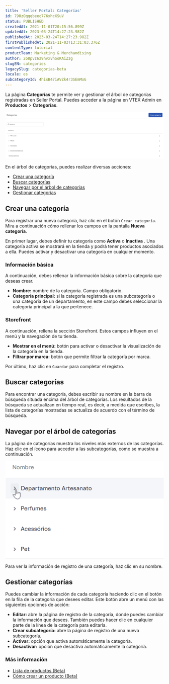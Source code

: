 ```yaml
---
title: 'Seller Portal: Categorías'
id: 798zOqqqbeec776xhcXSuV
status: PUBLISHED
createdAt: 2021-11-01T20:15:56.899Z
updatedAt: 2023-03-24T14:27:23.982Z
publishedAt: 2023-03-24T14:27:23.982Z
firstPublishedAt: 2021-11-03T13:31:03.376Z
contentType: tutorial
productTeam: Marketing & Merchandising
author: 2o8pvz6z9hvxvhSoKAiZzg
slugEN: categories
legacySlug: categorias-beta
locale: es
subcategoryId: 4hisB47iAVZk4r3SEmMoG
---
```


La página **Categorías** te permite ver y gestionar el árbol de categorías registradas en Seller Portal. Puedes acceder a la página en VTEX Admin en **Productos** > **Categorías**.

![categorias-es](https://raw.githubusercontent.com/vtexdocs/help-center-content/refs/heads/main/docs/es/tutorials/sellers/seller-portal/categorias_1.PNG)

En el árbol de categorías, puedes realizar diversas acciones:

- [Crear una categoría](#crear-una-categoria)
- [Buscar categorías](#buscar-categorias)
- [Navegar por el árbol de categorías](#navegar-por-el-arbol-de-categorias)
- [Gestionar categorías](#gestionar-categorias)

## Crear una categoría
Para registrar una nueva categoría, haz clic en el botón `Crear categoría`. Mira a continuación cómo rellenar los campos en la pantalla __Nueva categoría__.

En primer lugar, debes definir tu categoría como **Activa** <i class="fas fa-toggle-on"></i> o **Inactiva** <i class="fas fa-toggle-off"></i>. Una categoría activa se mostrará en la tienda y podrá tener productos asociados a ella. Puedes activar y desactivar una categoría en cualquier momento.

### Información básica
A continuación, debes rellenar la información básica sobre la categoría que deseas crear.

- **Nombre:** nombre de la categoría. Campo obligatorio.
- **Categoría principal:** si la categoría registrada es una subcategoría o una categoría de un departamento, en este campo debes seleccionar la categoría principal a la que pertenece. 

### Storefront
A continuación, rellena la sección Storefront. Estos campos influyen en el menú y la navegación de tu tienda.

- **Mostrar en el menú:** botón para activar o desactivar la visualización de la categoría en la tienda.
- **Filtrar por marca:** botón que permite filtrar la categoría por marca.

Por último, haz clic en `Guardar` para completar el registro.

## Buscar categorías
Para encontrar una categoría, debes escribir su nombre en la barra de búsqueda situada encima del árbol de categorías. Los resultados de la búsqueda se actualizan en tiempo real, es decir, a medida que escribes, la lista de categorías mostradas se actualiza de acuerdo con el término de búsqueda.

## Navegar por el árbol de categorías
La página de categorías muestra los niveles más externos de las categorías. Haz clic en el ícono <i class="fas fa-angle-right"></i> para acceder a las subcategorías, como se muestra a continuación.

![arvore-categoria-ES](https://raw.githubusercontent.com/vtexdocs/help-center-content/refs/heads/main/docs/es/tutorials/sellers/seller-portal/categorias_2.gif)

Para ver la información de registro de una categoría, haz clic en su nombre.

## Gestionar categorías
Puedes cambiar la información de cada categoría haciendo clic en el botón <i class="fas fa-ellipsis-v"></i> en la fila de la categoría que desees editar. Este botón abre un menú con las siguientes opciones de acción:

- **Editar:** abre la página de registro de la categoría, donde puedes cambiar la información que desees. También puedes hacer clic en cualquier parte de la línea de la categoría para editarla.
- **Crear subcategoría:** abre la página de registro de una nueva subcategoría.
- **Activar:** opción que activa automáticamente la categoría.
- **Desactivar:** opción que desactiva automáticamente la categoría.

### Más información
* [Lista de productos (Beta)](https://help.vtex.com/es/tutorial/lista-de-productos-beta--49vxWqoaWRZC4atwLz6cMg)
* [Cómo crear un producto (Beta)](https://help.vtex.com/es/tutorial/como-crear-un-producto-beta--671zAWe0B9eCikzDu7kB1G)

